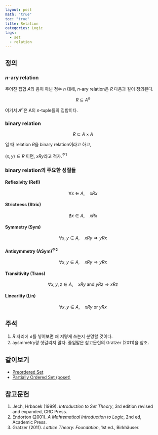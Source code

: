 ```yaml
---
layout: post
math: "true"
toc: "true"
title: Relation
categories: Logic
tags:
  - set
  - relation
---
```

## 정의

### ${ n }$-ary relation

주어진 집합 ${ A }$와 음이 아닌 정수 ${n}$ 대해, ${ n }$-ary relation은 ${ R }$ 다음과 같이 정의된다.

$$ R \subseteq A^{n} $$

여기서 ${ A^{n} }$은 A의 ${ n }$-tuple들의 집합이다.

### binary relation

$$ R \subseteq A \times A $$

일 때 relation ${ R }$을 binary relation이라고 하고,

${ (x,y) \in R }$ 이면, ${ xRy }$라고 적자.<sup>주1</sup>


### binary relation의 주요한 성질들

#### Reflexivity (Refl)

$$ \forall  x \in A, \quad xRx $$

#### Strictness (Stric)

$$ \nexists x \in A, \quad xRx  $$

#### Symmetry (Sym)

$$ \forall x,y \in A, \quad xRy \Rightarrow yRx $$

#### Antisymmetry (ASym)<sup>주2</sup>

$$ \forall x,y \in A, \quad xRy \Rightarrow yRx $$

#### Transitivity (Trans)

$$ \forall x,y,z \in A, \quad xRy \mbox{ and }  yRz \Rightarrow xRz $$

#### Linearlity (Lin)

$$ \forall x,y \in A, \quad xRy \mbox{ or } yRx$$

## 주석

1. ${ R }$ 자리에 ${ \le }$를 넣어보면 왜 저렇게 쓰는지 분명할 것이다.
1. aysmmetry랑 헷갈리지 말자. 줄임말은 참고문헌의 Grätzer (2011)을 참조.

## 같이보기

- [Preordered Set](https://paraconsistent.github.io/logic/2024/02/15/preorder.html)
- [Partially Ordered Set (poset)](https://paraconsistent.github.io/logic/2024/02/15/Poset.html)

## 참고문헌

1. Jech, Hrbacek (1999). *Introduction to Set Theory*, 3rd edition revised and expanded, CRC Press.
1. Endorton (2001). *A Mahtematical Introduction to Logic*, 2nd ed, Academic Press.
1. Grätzer (2011). *Lattice Theory: Foundation*, 1st ed., Birkhäuser.